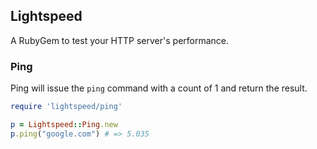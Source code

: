 ## Lightspeed

A RubyGem to test your HTTP server's performance.


### Ping

Ping will issue the `ping` command with a count of 1 and return the result.

```ruby
require 'lightspeed/ping'

p = Lightspeed::Ping.new
p.ping("google.com") # => 5.035
```

